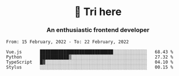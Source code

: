 <h1 align="center">👋 Tri here</h1>
<h3 align="center">An enthusiastic frontend developer</h3>

<!--START_SECTION:waka-->
```text
From: 15 February, 2022 - To: 22 February, 2022

Vue.js       ████████████████████████████░░░░░░░░░░░░░   68.43 % 
Python       ███████████▒░░░░░░░░░░░░░░░░░░░░░░░░░░░░░   27.32 % 
TypeScript   █▓░░░░░░░░░░░░░░░░░░░░░░░░░░░░░░░░░░░░░░░   04.10 % 
Stylus       ░░░░░░░░░░░░░░░░░░░░░░░░░░░░░░░░░░░░░░░░░   00.15 % 
```
<!--END_SECTION:waka-->
